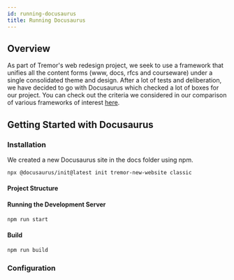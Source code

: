 ```yaml
---
id: running-docusaurus
title: Running Docusaurus
---
```


## Overview

As part of Tremor's web redesign project, we seek to use a framework that unifies all the content forms (www, docs, rfcs and courseware) under a single consolidated theme and design. After a lot of tests and deliberation, we have decided to go with Docusaurus which checked a lot of boxes for our project. You can check out the criteria we considered in our comparison of various frameworks of interest [here](https://github.com/skoech/framework-comparison).

## Getting Started with Docusaurus

### Installation

We created a new Docusaurus site in the docs folder using npm.

```bash
npx @docusaurus/init@latest init tremor-new-website classic
```


#### Project Structure




#### Running the Development Server

```bash
npm run start
```


#### Build

```bash
npm run build
```

### Configuration
